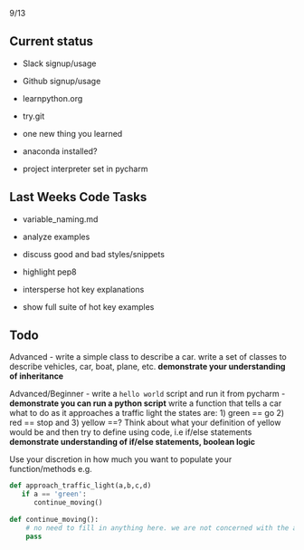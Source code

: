 9/13

Current status
------------------------
- Slack signup/usage
- Github signup/usage

- learnpython.org
- try.git

- one new thing you learned

- anaconda installed?
- project interpreter set in pycharm 


Last Weeks Code Tasks
---------------------
- variable_naming.md
- analyze examples
- discuss good and bad styles/snippets
- highlight pep8

- intersperse hot key explanations
- show full suite of hot key examples


Todo
----
Advanced -
   write a simple class to describe a car. write a set of classes to describe vehicles, car, boat, plane, etc.
   **demonstrate your understanding of inheritance**
   
Advanced/Beginner - 
   write a `hello world` script and run it from pycharm - **demonstrate you can run a python script**
   write a function that tells a car what to do as it approaches a traffic light
     the states are: 1) green == go 2) red == stop and 3) yellow ==? Think about what your definition of yellow would be
     and then try to define using code, i.e if/else statements
     **demonstrate understanding of if/else statements, boolean logic** 
     

Use your discretion in how much you want to populate your function/methods e.g.
```python
def approach_traffic_light(a,b,c,d)
   if a == 'green':
      continue_moving()
      
def continue_moving():
    # no need to fill in anything here. we are not concerned with the actual mechanics of making the car go.
    pass

```
   